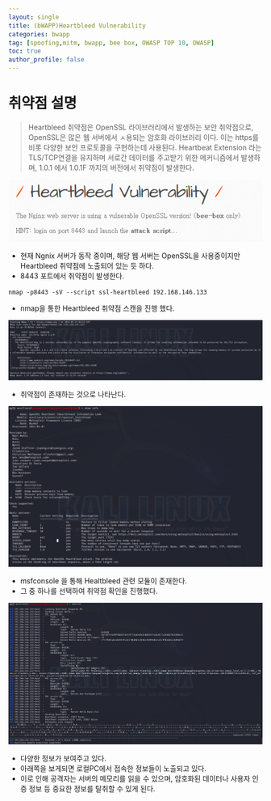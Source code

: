 ```yaml
---
layout: single
title: (bWAPP)Heartbleed Vulnerability
categories: bwapp
tag: [spoofing,mitm, bwapp, bee box, OWASP TOP 10, OWASP]
toc: true
author_profile: false
---
```


# 취약점 설명
> Heartbleed 취약점은 OpenSSL 라이브러리에서 발생하는 보안 취약점으로, OpenSSL은 많은 웹 서버에서 ㅅ용되는 암호화 라이브러리 이다. 이는 https를 비롯 다양한 보안 프로토콜을 구현하는데 사용된다. Heartbeat Extension 라는 TLS/TCP연결을 유지하며 서로간 데이터를 주고받기 위한 메커니즘에서 발생하며, 1.0.1 에서 1.0.1F 까지의 버전에서 취약점이 발생한다.

![그림 1-1](/assets/image/bwapp/sensitive%20data%20exposure/Heartbleed%20Vulnerability/image.png)
- 현재 Ngnix 서버가 동작 중이며, 해당 웹 서버는 OpenSSL을 사용중이지만 Heartbleed 취약점에 노출되어 있는 듯 하다.
- 8443 포트에서 취약점이 발생한다.

```
nmap -p8443 -sV --script ssl-heartbleed 192.168.146.133
```

- nmap을 통한 Heartbleed 취약점 스캔을 진행 했다.

![그림 1-2](/assets/image/bwapp/sensitive%20data%20exposure/Heartbleed%20Vulnerability/image-1.png)
- 취약점이 존재하는 것으로 나타난다.

![그림 1-3](/assets/image/bwapp/sensitive%20data%20exposure/Heartbleed%20Vulnerability/image-2.png)
- msfconsole 을 통해 Healtbleed 관련 모듈이 존재한다.
- 그 중 하나를 선택하여 취약점 확인을 진행했다.

![그림 1-4](/assets/image/bwapp/sensitive%20data%20exposure/Heartbleed%20Vulnerability/image-3.png)
- 다양한 정보가 보여주고 있다.
- 아래쪽을 보게되면 로컬PC에서 접속한 정보들이 노출되고 있다.
- 이로 인해 공격자는 서버의 메모리를 읽을 수 있으며, 암호화된 데이터나 사용자 인증 정보 등 중요한 정보를 탈취할 수 있게 된다.